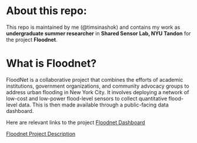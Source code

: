 # About this repo:

This repo is maintained by me (@timsinashok) and contains my work as **undergraduate summer researcher** in **Shared Sensor Lab, NYU Tandon** for the project **Floodnet**. 


# What is Floodnet?

FloodNet is a collaborative project that combines the efforts of academic institutions, government organizations, and community advocacy groups to address urban flooding in New York City. It involves deploying a network of low-cost and low-power flood-level sensors to collect quantitative flood-level data. This is then made available through a public-facing data dashboard. 

Here are relevant links to the project
[Floodnet Dashboard](https://www.floodnet.nyc/) 


[Floodnet Project Description](https://climate.cityofnewyork.us/initiatives/floodnet/)
